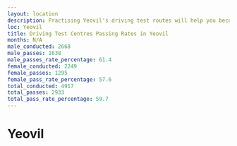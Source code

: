 ```yaml
---
layout: location
description: Practising Yeovil's driving test routes will help you become more confident in your gear-changing abilities.
loc: Yeovil
title: Driving Test Centres Passing Rates in Yeovil
months: N/A
male_conducted: 2668
male_passes: 1638
male_passes_rate_percentage: 61.4
female_conducted: 2249
female_passes: 1295
female_pass_rate_percentage: 57.6
total_conducted: 4917
total_passes: 2933
total_pass_rate_percentage: 59.7
---
```


# Yeovil
